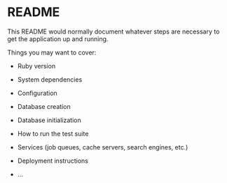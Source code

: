 # README

This README would normally document whatever steps are necessary to get the
application up and running.

Things you may want to cover:

[logo]: https://cap-app1000.herokuapp.com/assets/logo-bfd3c732f8d55b050db067ec6377f18524f5887d353e20df966a8b37bd73cc31.png "CapApp"

* Ruby version

* System dependencies

* Configuration

* Database creation

* Database initialization

* How to run the test suite

* Services (job queues, cache servers, search engines, etc.)

* Deployment instructions

* ...

